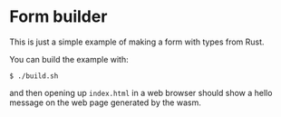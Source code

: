 # Form builder

This is just a simple example of making a form with types from Rust.

You can build the example with:

```
$ ./build.sh
```

and then opening up `index.html` in a web browser should show a hello message on
the web page generated by the wasm.
